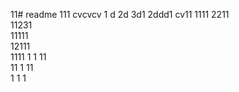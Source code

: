 11# readme 111
cvcvcv
1 d
2d
3d1 
2ddd1
cv11 
1111 
2211  
11231   
11111  
12111    
1111 
1  1
11  
11
1
11   
1
1
1
 
